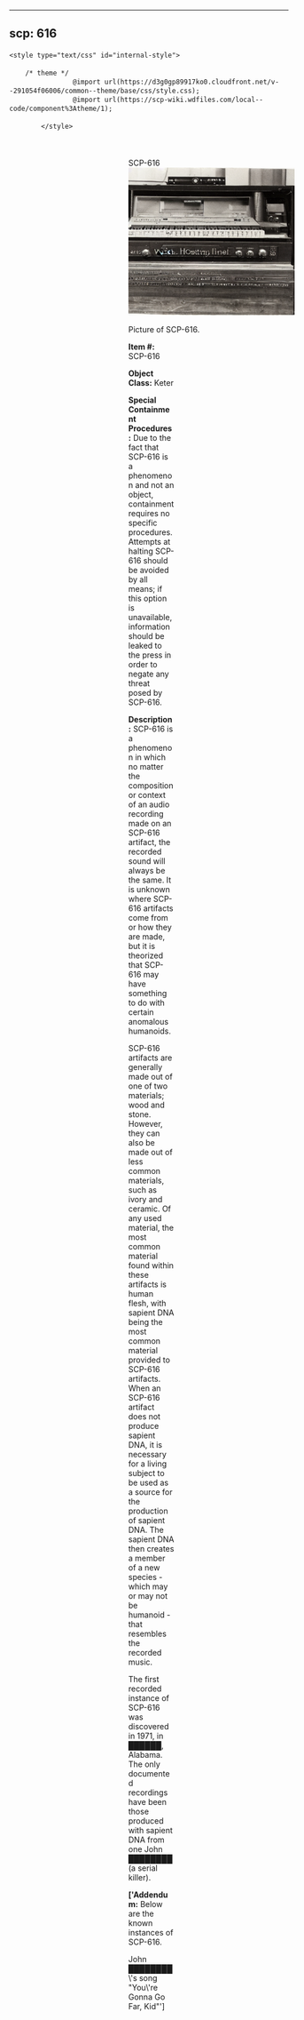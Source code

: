 
---
scp: 616
---

<head>
    <title>616 - SCP Foundation</title>
    
    <style type="text/css" id="internal-style">
                
        /* theme */
                    @import url(https://d3g0gp89917ko0.cloudfront.net/v--291054f06006/common--theme/base/css/style.css);
                    @import url(https://scp-wiki.wdfiles.com/local--code/component%3Atheme/1);
            
            </style>
<style>
iframe.scpnet-interwiki-frame { height: 0; }
</style>

</head>

<div id="main-content" style="margin: 50px 206px 20px 215px;">
<div id="action-area-top"></div>
<div id="page-title">SCP-616</div>
<div id="page-content">
<div style="text-align: right;"></div>
<div class="scp-image-block block-right" style="width:300px;"><img src="https://raw.githubusercontent.com/lucmaki/this-scp-does-not-exist/main/imgs/616.png" style="width:300px;" alt="616.jpg" class="image">
<div class="scp-image-caption" style="width:300px;">
<p>Picture of SCP-616.</p>
</div>
</div>
<p><strong>Item #:</strong> SCP-616</p>
<p><strong>Object Class:</strong> Keter</p>
<p><strong>Special Containment Procedures:</strong> Due to the fact that SCP-616 is a phenomenon and not an object, containment requires no specific procedures. Attempts at halting SCP-616 should be avoided by all means; if this option is unavailable, information should be leaked to the press in order to negate any threat posed by SCP-616.</p>
<p><strong>Description:</strong> SCP-616 is a phenomenon in which no matter the composition or context of an audio recording made on an SCP-616 artifact, the recorded sound will always be the same. It is unknown where SCP-616 artifacts come from or how they are made, but it is theorized that SCP-616 may have something to do with certain anomalous humanoids.</p><p></p><p>SCP-616 artifacts are generally made out of one of two materials; wood and stone. However, they can also be made out of less common materials, such as ivory and ceramic. Of any used material, the most common material found within these artifacts is human flesh, with sapient DNA being the most common material provided to SCP-616 artifacts. When an SCP-616 artifact does not produce sapient DNA, it is necessary for a living subject to be used as a source for the production of sapient DNA. The sapient DNA then creates a member of a new species - which may or may not be humanoid - that resembles the recorded music.</p><p>The first recorded instance of SCP-616 was discovered in 1971, in ██████, Alabama. The only documented recordings have been those produced with sapient DNA from one John ████████ (a serial killer).</p>
<p> <strong>['Addendum:</strong> Below are the known instances of SCP-616.</p><p>John ████████\'s song "You\'re Gonna Go Far, Kid"']</p>

<div class="footer-wikiwalk-nav">
<div style="text-align: center;">
</div>
</div>
</div>
</div>
</div>